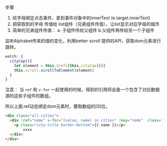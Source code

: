 步骤

1. 给字母绑定点击事件，拿到事件对象中的innerText   (e.target.innerText)
2. 把获取到的字母 传值给 list组件（兄弟组件传值），让list显示对应字母的城市
3. 简单的兄弟组件传值：  a. 子组件传给父组件   b.父组件再传给另一个子组件



监听Alphabet传来的值的变化，利用better scroll 提供的API，获取dom元素进行跳转。

```js
watch: {
  cityCap(){
    let element = this.$refs[this.cityCap][0]
    this.scroll.scrollToElement(element)
  }
}
```

注意： 当 `ref` 和 `v-for` 一起使用的时候，得到的引用将会是一个包含了对应数据源的这些子组件的数组。

所以上面:ref动态绑定dom元素时，要取数组的[0]位。

```html
<div class="all-cities">
  <div :ref="name" v-for="(value, name) in cities" :key="name"  class="cities-wrap">
    <p class="city-title border-bottom">{{ name }}</p>
    	xxxx
  </div>
</div>
```


